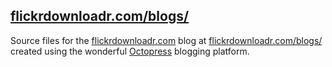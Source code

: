 ## [flickrdownloadr.com/blogs/](http://flickrdownloadr.com/blogs/)

Source files for the [flickrdownloadr.com](http://flickrdownloadr.com) blog at [flickrdownloadr.com/blogs/](http://flickrdownloadr.com/blogs/) created using the wonderful [Octopress](http://octopress.org) blogging platform.
